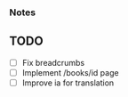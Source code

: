 ### Notes

<!--
/                               Home

/books                          Listado books
/books/create                   Creación de libro
/books/id                       Opciones disponibles
/books/id/update                Edición de libro
/books/id/delete                Borrado de libro

/books/id/sheets                Listado de sheets de un libro
/books/id/sheets/id             Lectura de la sheet de un libro
/books/id/sheets/id/update      Edicion de la sheet de un libro
/books/id/sheets/id/delete      Borrado de la sheet de un libro

-->

## TODO

- [ ] Fix breadcrumbs
- [ ] Implement /books/id page
- [ ] Improve ia for translation

